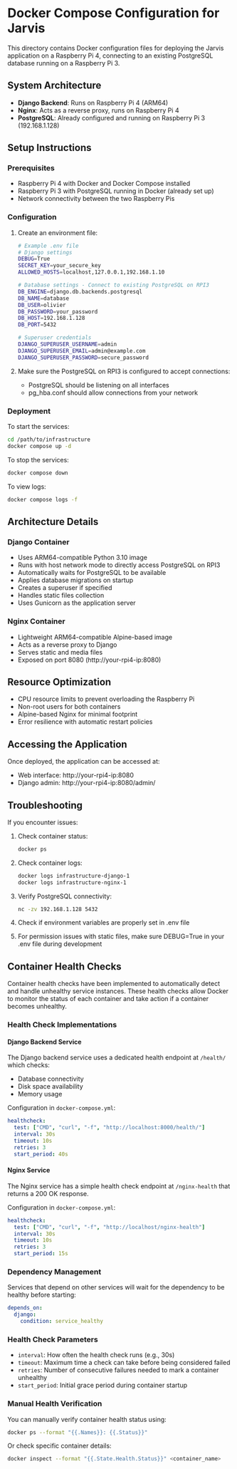 # Docker Compose Configuration for Jarvis

This directory contains Docker configuration files for deploying the Jarvis application on a Raspberry Pi 4, connecting to an existing PostgreSQL database running on a Raspberry Pi 3.

## System Architecture

- **Django Backend**: Runs on Raspberry Pi 4 (ARM64)
- **Nginx**: Acts as a reverse proxy, runs on Raspberry Pi 4
- **PostgreSQL**: Already configured and running on Raspberry Pi 3 (192.168.1.128)

## Setup Instructions

### Prerequisites

- Raspberry Pi 4 with Docker and Docker Compose installed
- Raspberry Pi 3 with PostgreSQL running in Docker (already set up)
- Network connectivity between the two Raspberry Pis

### Configuration

1. Create an environment file:
   ```bash
   # Example .env file
   # Django settings
   DEBUG=True
   SECRET_KEY=your_secure_key
   ALLOWED_HOSTS=localhost,127.0.0.1,192.168.1.10
   
   # Database settings - Connect to existing PostgreSQL on RPI3
   DB_ENGINE=django.db.backends.postgresql
   DB_NAME=database
   DB_USER=olivier
   DB_PASSWORD=your_password
   DB_HOST=192.168.1.128
   DB_PORT=5432
   
   # Superuser credentials
   DJANGO_SUPERUSER_USERNAME=admin
   DJANGO_SUPERUSER_EMAIL=admin@example.com
   DJANGO_SUPERUSER_PASSWORD=secure_password
   ```

2. Make sure the PostgreSQL on RPI3 is configured to accept connections:
   - PostgreSQL should be listening on all interfaces 
   - pg_hba.conf should allow connections from your network

### Deployment

To start the services:

```bash
cd /path/to/infrastructure
docker compose up -d
```

To stop the services:

```bash
docker compose down
```

To view logs:

```bash
docker compose logs -f
```

## Architecture Details

### Django Container
- Uses ARM64-compatible Python 3.10 image
- Runs with host network mode to directly access PostgreSQL on RPI3
- Automatically waits for PostgreSQL to be available
- Applies database migrations on startup
- Creates a superuser if specified
- Handles static files collection
- Uses Gunicorn as the application server

### Nginx Container
- Lightweight ARM64-compatible Alpine-based image
- Acts as a reverse proxy to Django
- Serves static and media files
- Exposed on port 8080 (http://your-rpi4-ip:8080)

## Resource Optimization

- CPU resource limits to prevent overloading the Raspberry Pi
- Non-root users for both containers
- Alpine-based Nginx for minimal footprint
- Error resilience with automatic restart policies

## Accessing the Application

Once deployed, the application can be accessed at:
- Web interface: http://your-rpi4-ip:8080
- Django admin: http://your-rpi4-ip:8080/admin/

## Troubleshooting

If you encounter issues:

1. Check container status:
   ```bash
   docker ps
   ```

2. Check container logs:
   ```bash
   docker logs infrastructure-django-1
   docker logs infrastructure-nginx-1
   ```

3. Verify PostgreSQL connectivity:
   ```bash
   nc -zv 192.168.1.128 5432
   ```

4. Check if environment variables are properly set in .env file

5. For permission issues with static files, make sure DEBUG=True in your .env file during development 

## Container Health Checks

Container health checks have been implemented to automatically detect and handle unhealthy service instances. These health checks allow Docker to monitor the status of each container and take action if a container becomes unhealthy.

### Health Check Implementations

#### Django Backend Service

The Django backend service uses a dedicated health endpoint at `/health/` which checks:
- Database connectivity
- Disk space availability
- Memory usage

Configuration in `docker-compose.yml`:
```yaml
healthcheck:
  test: ["CMD", "curl", "-f", "http://localhost:8000/health/"]
  interval: 30s
  timeout: 10s
  retries: 3
  start_period: 40s
```

#### Nginx Service

The Nginx service has a simple health check endpoint at `/nginx-health` that returns a 200 OK response.

Configuration in `docker-compose.yml`:
```yaml
healthcheck:
  test: ["CMD", "curl", "-f", "http://localhost/nginx-health"]
  interval: 30s
  timeout: 10s
  retries: 3
  start_period: 15s
```

### Dependency Management

Services that depend on other services will wait for the dependency to be healthy before starting:

```yaml
depends_on:
  django:
    condition: service_healthy
```

### Health Check Parameters

- `interval`: How often the health check runs (e.g., 30s)
- `timeout`: Maximum time a check can take before being considered failed
- `retries`: Number of consecutive failures needed to mark a container unhealthy
- `start_period`: Initial grace period during container startup

### Manual Health Verification

You can manually verify container health status using:

```bash
docker ps --format "{{.Names}}: {{.Status}}"
```

Or check specific container details:

```bash
docker inspect --format "{{.State.Health.Status}}" <container_name>
``` 